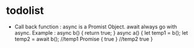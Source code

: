 # todolist
+ Call back function : 
    async is a Promist Object.
    await always go with async.
    Example : 
        async b() {
            return true;
        }
        async a() {
            let temp1 = b(); 
            let temp2 = await b(); 
            //temp1 Promise { true }
            //temp2 true
        }